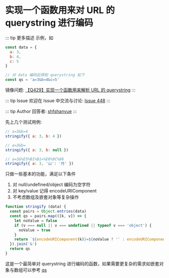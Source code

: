 # 实现一个函数用来对 URL 的 querystring 进行编码

::: tip 更多描述 
 示例，如

``` js
const data = {
  a: 3,
  b: 4,
  c: 5
}

// 对 data 编码后得到 querystring 如下
const qs = 'a=3&b=4&c=5'
```

镜像问题: [【Q429】实现一个函数用来解析 URL 的 querystring](https://github.com/shfshanyue/Daily-Question/issues/436) 
:::

::: tip Issue 
 欢迎在 Issue 中交流与讨论: [Issue 448](https://github.com/shfshanyue/Daily-Question/issues/448) 
:::

::: tip Author 
回答者: [shfshanyue](https://github.com/shfshanyue) 
:::

先上几个测试用例:

``` js
// a=3&b=4
stringify({ a: 3, b: 4 })

// a=3&b=
stringify({ a: 3, b: null })

// a=3&%E5%B1%B1=%E6%9C%88
stringify({ a: 3, '山': '月' })
```

只做一些基本的功能，满足以下条件

1. 对 null/undefined/object 编码为空字符
1. 对 key/value 记得 encodeURIComponent
1. 不考虑数组及嵌套对象等复杂操作

``` js
function stringify (data) {
  const pairs = Object.entries(data)
  const qs = pairs.map(([k, v]) => {
    let noValue = false
    if (v === null || v === undefined || typeof v === 'object') {
      noValue = true
    }
    return `${encodeURIComponent(k)}=${noValue ? '' : encodeURIComponent(v)}`
  }).join('&')
  return qs
}
```

这是一个最简单对 querystring 进行编码的函数，如果需要更复杂的需求如嵌套对象与数组可以参考 [qs](https://github.com/ljharb/qs)